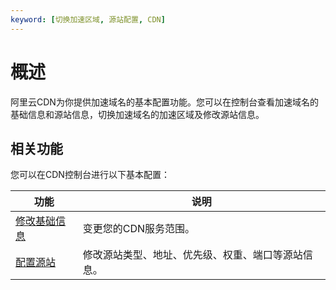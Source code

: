 ```yaml
---
keyword: [切换加速区域, 源站配置, CDN]
---
```


# 概述

阿里云CDN为你提供加速域名的基本配置功能。您可以在控制台查看加速域名的基础信息和源站信息，切换加速域名的加速区域及修改源站信息。

## 相关功能

您可以在CDN控制台进行以下基本配置：

|功能|说明|
|--|--|
|[修改基础信息](/intl.zh-CN/域名管理/基本配置/修改基础信息.md)|变更您的CDN服务范围。|
|[配置源站](/intl.zh-CN/域名管理/基本配置/配置源站.md)|修改源站类型、地址、优先级、权重、端口等源站信息。|

